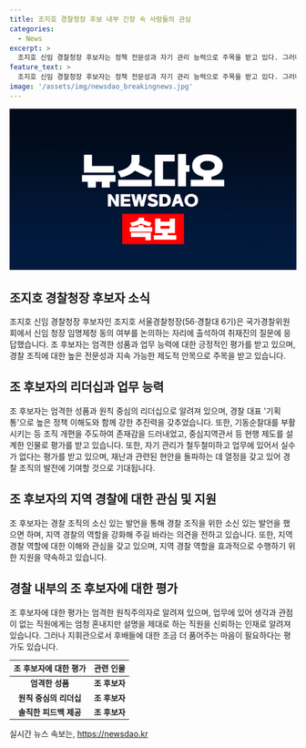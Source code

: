 ```yaml
---
title: 조지호 경찰청장 후보 내부 긴장 속 사람들의 관심
categories:
  - News
excerpt: >
  조지호 신임 경찰청장 후보자는 정책 전문성과 자기 관리 능력으로 주목을 받고 있다. 그러나 엄격한 선생님으로써 후배를 더 품어줬으면 하는 목소리도 있다. 그에게 경찰 조직의 영속성과 발전 가능성을 보는 시선이 많지만, 그의 엄격한 리더십에 대한 우려도 있다. 지역 경찰 역할에 대한 관심과 지원을 기대하는 목소리도 나오고 있다.
feature_text: >
  조지호 신임 경찰청장 후보자는 정책 전문성과 자기 관리 능력으로 주목을 받고 있다. 그러나 엄격한 선생님으로써 후배를 더 품어줬으면 하는 목소리도 있다. 그에게 경찰 조직의 영속성과 발전 가능성을 보는 시선이 많지만, 그의 엄격한 리더십에 대한 우려도 있다. 지역 경찰 역할에 대한 관심과 지원을 기대하는 목소리도 나오고 있다.
image: '/assets/img/newsdao_breakingnews.jpg'
---
```


<p><img src="/assets/img/newsdao_breakingnews.jpg" alt="ranknews 속보" /></p>

<h2 data-ke-size="size26">조지호 경찰청장 후보자 소식</h2>

<p data-ke-size="size16">조지호 신임 경찰청장 후보자인 조지호 서울경찰청장(56·경찰대 6기)은 국가경찰위원회에서 신임 청장 임명제청 동의 여부를 논의하는 자리에 출석하여 취재진의 질문에 응답했습니다. 조 후보자는 엄격한 성품과 업무 능력에 대한 긍정적인 평가를 받고 있으며, 경찰 조직에 대한 높은 전문성과 지속 가능한 제도적 안목으로 주목을 받고 있습니다.</p>

<h2 data-ke-size="size26">조 후보자의 리더십과 업무 능력</h2>

<p data-ke-size="size16">조 후보자는 엄격한 성품과 원칙 중심의 리더십으로 알려져 있으며, 경찰 대표 '기획통'으로 높은 정책 이해도와 함께 강한 추진력을 갖추었습니다. 또한, 기동순찰대를 부활시키는 등 조직 개편을 주도하여 존재감을 드러내었고, 중심지역관서 등 현행 제도를 설계한 인물로 평가를 받고 있습니다. 또한, 자기 관리가 철두철미하고 업무에 있어서 실수가 없다는 평가를 받고 있으며, 재난과 관련된 현안을 돌파하는 데 열정을 갖고 있어 경찰 조직의 발전에 기여할 것으로 기대됩니다.</p>

<h2 data-ke-size="size26">조 후보자의 지역 경찰에 대한 관심 및 지원</h2>

<p data-ke-size="size16">조 후보자는 경찰 조직의 소신 있는 발언을 통해 경찰 조직을 위한 소신 있는 발언을 했으면 하며, 지역 경찰의 역할을 강화해 주길 바라는 의견을 전하고 있습니다. 또한, 지역 경찰 역할에 대한 이해와 관심을 갖고 있으며, 지역 경찰 역할을 효과적으로 수행하기 위한 지원을 약속하고 있습니다.</p>

<h2 data-ke-size="size26">경찰 내부의 조 후보자에 대한 평가</h2>

<p data-ke-size="size16">조 후보자에 대한 평가는 엄격한 원칙주의자로 알려져 있으며, 업무에 있어 생각과 관점이 없는 직원에게는 엄청 혼내지만 설명을 제대로 하는 직원을 신뢰하는 인재로 알려져 있습니다. 그러나 지휘관으로서 후배들에 대한 조금 더 품어주는 마음이 필요하다는 평가도 있습니다.</p>

<table>
    <thead>
        <tr>
            <th style="text-align: center;">조 후보자에 대한 평가</th>
            <th style="text-align: center;">관련 인물</th>
        </tr>
    </thead>
    <tbody>
        <tr>
            <td style="text-align: center; height: 17px;"><b>엄격한 성품</b></td>
            <td style="text-align: center; height: 17px;"><b>조 후보자</b></td>
        </tr>
        <tr>
            <td style="text-align: center; height: 17px;"><b>원칙 중심의 리더십</b></td>
            <td style="text-align: center; height: 17px;"><b>조 후보자</b></td>
        </tr>
        <tr>
            <td style="text-align: center; height: 17px;"><b>솔직한 피드백 제공</b></td>
            <td style="text-align: center; height: 17px;"><b>조 후보자</b></td>
        </tr>
    </tbody>
</table>
실시간 뉴스 속보는, <a href="https://newsdao.kr" rel="dofollow">https://newsdao.kr</a>


